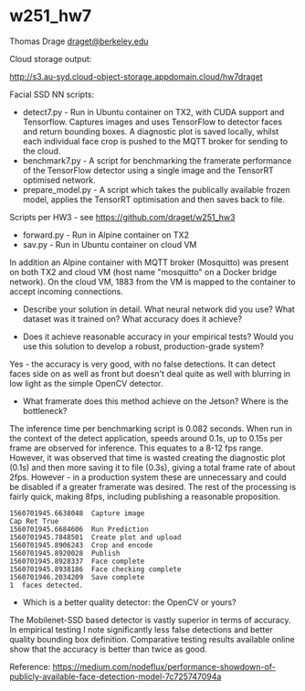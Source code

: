 # w251_hw7

Thomas Drage <draget@berkeley.edu>

Cloud storage output:

http://s3.au-syd.cloud-object-storage.appdomain.cloud/hw7draget

Facial SSD NN scripts:

- detect7.py - Run in Ubuntu container on TX2, with CUDA support and Tensorflow. Captures images and uses TensorFlow to detector faces and return bounding boxes. A diagnostic plot is saved locally, whilst each individual face crop is pushed to the MQTT broker for sending to the cloud.
- benchmark7.py - A script for benchmarking the framerate performance of the TensorFlow detector using a single image and the TensorRT optimised network.
- prepare_model.py - A script which takes the publically available frozen model, applies the TensorRT optimisation and then saves back to file.


Scripts per HW3 - see https://github.com/draget/w251_hw3

- forward.py - Run in Alpine container on TX2
- sav.py - Run in Ubuntu container on cloud VM

In addition an Alpine container with MQTT broker (Mosquitto) was present on both TX2 and cloud VM (host name "mosquitto" on a Docker bridge network). On the cloud VM, 1883 from the VM is mapped to the container to accept incoming connections.

- Describe your solution in detail. What neural network did you use? What dataset was it trained on? What accuracy does it achieve?



- Does it achieve reasonable accuracy in your empirical tests? Would you use this solution to develop a robust, production-grade system?

Yes - the accuracy is very good, with no false detections. It can detect faces side on as well as front but doesn't deal quite as well with blurring in low light as the simple OpenCV detector.

- What framerate does this method achieve on the Jetson? Where is the bottleneck?

The inference time per benchmarking script is 0.082 seconds. When run in the context of the detect application, speeds around 0.1s, up to 0.15s per frame are observed for inference. This equates to a 8-12 fps range. However, it was observed that time is wasted creating the diagnostic plot (0.1s) and then more saving it to file (0.3s), giving a total frame rate of about 2fps. However - in a production system these are unnecessary and could be disabled if a greater framerate was desired. The rest of the processing is fairly quick, making 8fps, including publishing a reasonable proposition.

```
1560701945.6638048  Capture image
Cap Ret True
1560701945.6684606  Run Prediction
1560701945.7848501  Create plot and upload
1560701945.8906243  Crop and encode
1560701945.8920028  Publish
1560701945.8928337  Face complete
1560701945.8938186  Face checking complete
1560701946.2034209  Save complete
1  faces detected.
```

- Which is a better quality detector: the OpenCV or yours?

The Mobilenet-SSD based detector is vastly superior in terms of accuracy. In empirical testing I note significantly less false detections and better quality bounding box definition. Comparative testing results available online show that the accuracy is better than twice as good.

Reference: https://medium.com/nodeflux/performance-showdown-of-publicly-available-face-detection-model-7c725747094a


